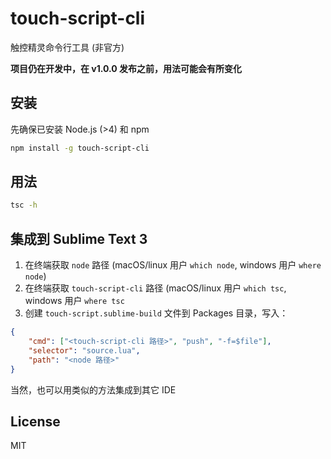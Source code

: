 # touch-script-cli

触控精灵命令行工具 (非官方)

**项目仍在开发中，在 v1.0.0 发布之前，用法可能会有所变化**

## 安装

先确保已安装 Node.js (>4) 和 npm

```bash
npm install -g touch-script-cli
```


## 用法

```bash
tsc -h
```


## 集成到 Sublime Text 3

1. 在终端获取 `node` 路径 (macOS/linux 用户 `which node`, windows 用户 `where node`)
2. 在终端获取 `touch-script-cli` 路径 (macOS/linux 用户 `which tsc`, windows 用户 `where tsc`
3. 创建 `touch-script.sublime-build` 文件到 Packages 目录，写入：

```json
{
    "cmd": ["<touch-script-cli 路径>", "push", "-f=$file"],
    "selector": "source.lua",
    "path": "<node 路径>"
}
```

当然，也可以用类似的方法集成到其它 IDE


## License

MIT
